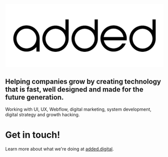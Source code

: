 ![White Added logo in front of a white background](https://raw.githubusercontent.com/added-digital/.github/main/profile/added-banner.jpg)

## Helping companies grow by creating technology that is fast, well designed and made for the future generation.
Working with UI, UX, Webflow, digital marketing, system development, digital strategy and growth hacking.

# Get in touch!

Learn more about what we're doing at [added.digital](https://added.digital).
